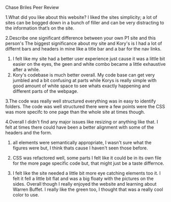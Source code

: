 Chase Briles Peer Review

1.What did you like about this website?
I liked the sites simplicity; a lot of sites can be bogged down in a bunch of filler and can be very distracting to the information that’s on the site. 

2.Describe one significant difference between your own P1 site and this person's
The biggest significance about my site and Kory's is I had a lot of differnt bars and headers in mine like a title bar and a bar for the nav links.
  1. I felt like my site had a better user experience just cause it was a little bit easier on the eyes, the geen and white combo became a little exhaustive after a while.
  2. Kory's codebase is much better overall. My code base can get very jumbled and a bit confusing at parts while Korys is really simple with good amount of white space to see
  whats exactly happening and different parts of the webpage.
  
3.The code was really well structured everything was in easy to identify folders. The code was well structured there were a few points were the CSS was more specifc to one page
than the whole site at times though.

4.Overall I didn't find any major issues like resizing or anything like that. I felt at times there could have been a better alignment with some of the headers and the form. 
  1. all elements were semantically appropriate, I wasn't sure what the figures were but, I think thats cause I haven't seen those before.
  2. CSS was refactored well, some parts I felt like it could be in its own file for the more page specific code but, that might just be a taste differnce.
  
5. I felt like the site needed a little bit more eye catching elements too it. I felt it fell a little bit flat and was a big floaty with the pictures on the sides. Overall though
I really enjoyed the website and learning about Warren Buffet. I really like the green too, I thought that was a really cool color to use.
